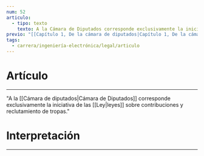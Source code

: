 ```yaml
---
num: 52
articulo:
  - tipo: texto
    texto: A la Cámara de Diputados corresponde exclusivamente la iniciativa de las leyes sobre contribuciones y reclutamiento de tropas.
previo: "[[Capítulo 1, De la cámara de diputados|Capítulo 1, De la cámara de diputados]]"
tags:
  - carrera/ingeniería-electrónica/legal/articulo
---
```

# Artículo
---
"A la [[Cámara de diputados|Cámara de Diputados]] corresponde exclusivamente la iniciativa de las [[Ley|leyes]] sobre contribuciones y reclutamiento de tropas."

# Interpretación
---
